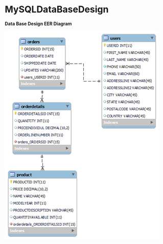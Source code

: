# MySQLDataBaseDesign

**Data Base Design EER Diagram**

![DataBase Design](https://github.com/JSande2021/MySQLDataBaseDesign/blob/main/DataBase_EER_Diagram.png)
